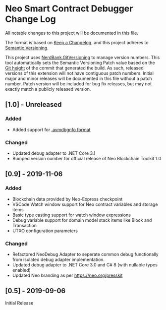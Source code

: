 # Neo Smart Contract Debugger Change Log

All notable changes to this project will be documented in this file.

The format is based on [Keep a Changelog](https://keepachangelog.com/en/1.0.0/),
and this project adheres to [Semantic Versioning](https://semver.org/spec/v2.0.0.html).

This project uses [NerdBank.GitVersioning](https://github.com/AArnott/Nerdbank.GitVersioning)
to manage version numbers. This tool automatically sets the Semantic Versioning Patch
value based on the [Git height](https://github.com/AArnott/Nerdbank.GitVersioning#what-is-git-height)
of the commit that generated the build. As such, released versions of this extension
will not have contiguous patch numbers. Initial major and minor releases will be documented
in this file without a patch number. Patch version will be included for bug fix releases, but
may not exactly match a publicly released version.

## [1.0] - Unreleased

### Added

- Added support for [.avmdbgnfo format](https://github.com/ngdseattle/design-notes/blob/master/NDX-DN11%20-%20NEO%20Debug%20Info%20Specification.md#v010-format)

### Changed

- Updated debug adapter to .NET Core 3.1
- Bumped version number for official release of Neo Blockchain Toolkit 1.0

## [0.9] - 2019-11-06

### Added

- Blockchain data provided by Neo-Express checkpoint
- VSCode Watch window support for Neo contract variables and storage items
- Basic type casting support for watch window expressions 
- Debug variable support for domain model stack items like Block and Transaction
- UTXO configuration parameters

### Changed

- Refactored NeoDebug Adapter to seperate common debug functionally from isolated debug
  adapter implementation.
- Updated debug adapter to .NET Core 3.0 and C# 8 (with nullable types enabled)
- Updated Neo branding as per https://neo.org/presskit

## [0.5] - 2019-09-06

Initial Release
